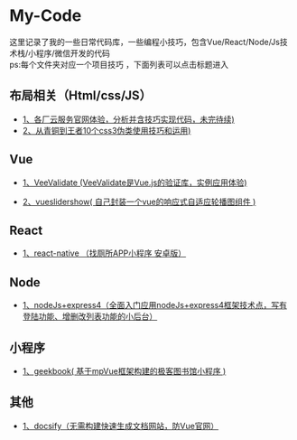 # My-Code

这里记录了我的一些日常代码库，一些编程小技巧，包含Vue/React/Node/Js技术栈/小程序/微信开发的代码  
ps:每个文件夹对应一个项目技巧 ，下面列表可以点击标题进入  

## 布局相关（Html/css/JS）  
* [1、各厂云服务官网体验，分析并含技巧实现代码，未完待续)]()  
* [2、从青铜到王者10个css3伪类使用技巧和运用)](https://github.com/HongqingCao/My-Code/tree/master/Pseudo-classes)  

## Vue  

* [1、VeeValidate (VeeValidate是Vue.js的验证库，实例应用体验)](https://github.com/HongqingCao/My-Code/tree/master/VeeValidate)  
   
* [2、vueslidershow( 自己封装一个vue的响应式自适应轮播图组件 )](https://github.com/HongqingCao/My-Code/tree/master/VueSliderShow)  
 
  
## React  

* [1、react-native （找厕所APP小程序 安卓版）](https://github.com/HongqingCao/My-Code/tree/master/Toilet-React-native)  

  
 
## Node  
*  [1、nodeJs+express4（全面入门应用nodeJs+express4框架技术点，写有登陆功能、增删改列表功能的小后台）](https://github.com/HongqingCao/My-Code/tree/master/Node-Express4)   

## 小程序  
* [1、geekbook( 基于mpVue框架构建的极客图书馆小程序 )](https://github.com/HongqingCao/My-Code/tree/master/geekbook)  
 
  
## 其他  

*  [1、docsify（无需构建快速生成文档网站，防Vue官网）](https://github.com/HongqingCao/My-Code/tree/master/Node-Express4)   


